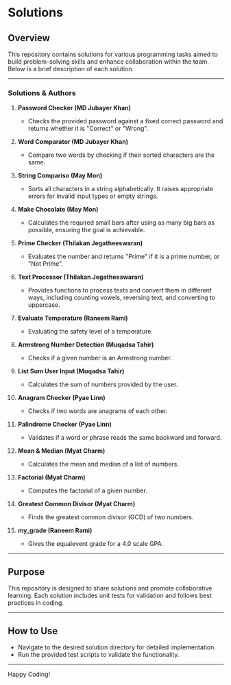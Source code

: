 # Solutions

## Overview

This repository contains solutions for various programming tasks aimed to build
problem-solving skills and enhance collaboration within the team. Below is a
brief description of each solution.

---

### Solutions & Authors

1. **Password Checker (MD Jubayer Khan)**
   - Checks the provided password against a fixed correct password and returns
whether it is "Correct" or "Wrong".

2. **Word Comparator (MD Jubayer Khan)**
   - Compare two words by checking if their sorted characters are the same.

3. **String Compariso (May Mon)**
   - Sorts all characters in a string alphabetically.
It raises appropriate errors for invalid input types or empty strings.

4. **Make Chocolate (May Mon)**
   - Calculates the required small bars after using as many big bars as possible,
ensuring the goal is achievable.

5. **Prime Checker (Thilakan Jegatheeswaran)**
   - Evaluates the number and returns "Prime" if it is a prime number, or "Not Prime".

6. **Text Processor (Thilakan Jegatheeswaran)**
   - Provides functions to process texts and convert them in different ways,
     including counting vowels, reversing text, and converting to uppercase.

7. **Evaluate Temperature (Raneem Rami)**
   - Evaluating the safety level of a temperature

8. **Armstrong Number Detection (Muqadsa Tahir)**
   - Checks if a given number is an Armstrong number.

9. **List Sum User Input (Muqadsa Tahir)**
   - Calculates the sum of numbers provided by the user.

10. **Anagram Checker (Pyae Linn)**
    - Checks if two words are anagrams of each other.

11. **Palindrome Checker (Pyae Linn)**
    - Validates if a word or phrase reads the same backward and forward.

12. **Mean & Median (Myat Charm)**
    - Calculates the mean and median of a list of numbers.

13. **Factorial (Myat Charm)**
    - Computes the factorial of a given number.

14. **Greatest Common Divisor (Myat Charm)**
    - Finds the greatest common divisor (GCD) of two numbers.
  
15. **my_grade (Raneem Rami)**
    - Gives the equalevent grade for a 4.0 scale GPA.

---

## Purpose

This repository is designed to share solutions and promote collaborative
learning.
Each solution includes unit tests for validation and follows best practices in coding.

---

## How to Use

- Navigate to the desired solution directory for detailed implementation.
- Run the provided test scripts to validate the functionality.

---

Happy Coding!
